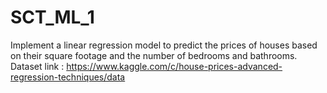 # SCT_ML_1
Implement a linear regression model to predict the prices of houses based on their square footage and the number of bedrooms and bathrooms.
Dataset link : https://www.kaggle.com/c/house-prices-advanced-regression-techniques/data
